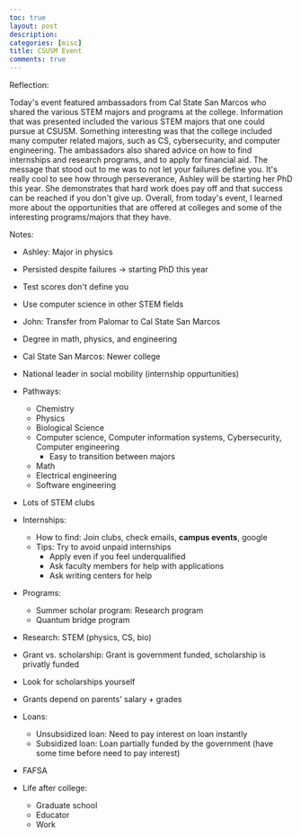 ```yaml
---
toc: true
layout: post
description: 
categories: [misc]
title: CSUSM Event
comments: true
---
```


Reflection:

Today's event featured ambassadors from Cal State San Marcos who shared the various STEM majors and programs at the college. Information that was presented included the various STEM majors that one could pursue at CSUSM. Something interesting was that the college included many computer related majors, such as CS, cybersecurity, and computer engineering. The ambassadors also shared advice on how to find internships and research programs, and to apply for financial aid. The message that stood out to me was to not let your failures define you. It's really cool to see how through perseverance, Ashley will be starting her PhD this year. She demonstrates that hard work does pay off and that success can be reached if you don't give up. Overall, from today's event, I learned more about the opportunities that are offered at colleges and some of the interesting programs/majors that they have. 

Notes:

* Ashley: Major in physics
* Persisted despite failures -> starting PhD this year
* Test scores don't define you
* Use computer science in other STEM fields

* John: Transfer from Palomar to Cal State San Marcos
* Degree in math, physics, and engineering

* Cal State San Marcos: Newer college
* National leader in social mobility (internship oppurtunities)
* Pathways: 
  * Chemistry
  * Physics
  * Biological Science
  * Computer science, Computer information systems, Cybersecurity, Computer engineering
    * Easy to transition between majors
  * Math
  * Electrical engineering
  * Software engineering
* Lots of STEM clubs

* Internships:
  * How to find: Join clubs, check emails, **campus events**, google
  * Tips: Try to avoid unpaid internships
    * Apply even if you feel underqualified
    * Ask faculty members for help with applications
    * Ask writing centers for help

* Programs:
  * Summer scholar program: Research program
  * Quantum bridge program

* Research: STEM (physics, CS, bio)

* Grant vs. scholarship: Grant is government funded, scholarship is privatly funded 
* Look for scholarships yourself
* Grants depend on parents' salary + grades
* Loans: 
  * Unsubsidized loan: Need to pay interest on loan instantly
  * Subsidized loan: Loan partially funded by the government (have some time before need to pay interest)
* FAFSA

* Life after college:
  * Graduate school
  * Educator
  * Work